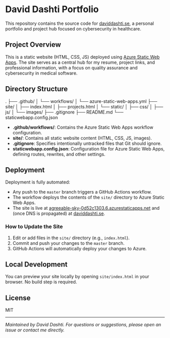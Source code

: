 # David Dashti Portfolio

This repository contains the source code for [daviddashti.se](https://daviddashti.se), a personal portfolio and project hub focused on cybersecurity in healthcare.

## Project Overview

This is a static website (HTML, CSS, JS) deployed using [Azure Static Web Apps](https://docs.microsoft.com/en-us/azure/static-web-apps/). The site serves as a central hub for my resume, project links, and professional information, with a focus on quality assurance and cybersecurity in medical software.

## Directory Structure

.
├── .github/
│ └── workflows/
│ └── azure-static-web-apps.yml
├── site/
│ ├── index.html
│ ├── projects.html
│ └── static/
│ ├── css/
│ ├── js/
│ └── images/
├── .gitignore
├── README.md
└── staticwebapp.config.json

- **.github/workflows/**: Contains the Azure Static Web Apps workflow configuration.
- **site/**: Contains all static website content (HTML, CSS, JS, images).
- **.gitignore**: Specifies intentionally untracked files that Git should ignore.
- **staticwebapp.config.json**: Configuration file for Azure Static Web Apps, defining routes, rewrites, and other settings.

## Deployment

Deployment is fully automated:

- Any push to the `master` branch triggers a GitHub Actions workflow.
- The workflow deploys the contents of the `site/` directory to Azure Static Web Apps.
- The site is live at [agreeable-sky-0d52c1303.6.azurestaticapps.net](https://agreeable-sky-0d52c1303.6.azurestaticapps.net) and (once DNS is propagated) at [daviddashti.se](https://daviddashti.se).

### How to Update the Site

1. Edit or add files in the `site/` directory (e.g., `index.html`).
2. Commit and push your changes to the `master` branch.
3. GitHub Actions will automatically deploy your changes to Azure.

## Local Development

You can preview your site locally by opening `site/index.html` in your browser. No build step is required.

## License

MIT

---

*Maintained by David Dashti. For questions or suggestions, please open an issue or contact me directly.*
